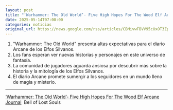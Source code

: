 ```yaml
---
layout: post
title: "‘Warhammer: The Old World’- Five High Hopes For The Wood Elf Arcane Journal - Bell of Lost Souls"
date: 2025-05-14T07:00:00
categories: noticias
original_url: https://news.google.com/rss/articles/CBMivwFBVV95cUxOT3ZpRTl0cXVRWWdONTdGVS1UTjdMUkprODFLZUMxNWNxdzhrNFk3LWpBalFsWUE0LWtrdTZQY0ZCUHlEQWU0emtDQlBEZ1pLRENseS05bmwwSkFEQ1NIVVpMWWxhVmstVnl0UTBvOXVUeUdPZXp3ZFp6QUFmTXR4WWlPR2xtS2ZZdGpBZUFEbFJ4QnE3SzRsLXdfWHRqMUMzMldUTTRLd1RLZDA2bHhHTGxTeEs0ZzRmeEU2RXVUZw?oc=5
---
```



1. "Warhammer: The Old World" presenta altas expectativas para el diario Arcane de los Elfos Silvanos.
2. Los fans esperan ver nuevas historias y personajes en este universo de fantasía.
3. La comunidad de jugadores aguarda ansiosa por descubrir más sobre la historia y la mitología de los Elfos Silvanos.
4. El diario Arcane promete sumergir a los seguidores en un mundo lleno de magia y misterio.


---


[‘Warhammer: The Old World’- Five High Hopes For The Wood Elf Arcane Journal](https://news.google.com/rss/articles/CBMivwFBVV95cUxOT3ZpRTl0cXVRWWdONTdGVS1UTjdMUkprODFLZUMxNWNxdzhrNFk3LWpBalFsWUE0LWtrdTZQY0ZCUHlEQWU0emtDQlBEZ1pLRENseS05bmwwSkFEQ1NIVVpMWWxhVmstVnl0UTBvOXVUeUdPZXp3ZFp6QUFmTXR4WWlPR2xtS2ZZdGpBZUFEbFJ4QnE3SzRsLXdfWHRqMUMzMldUTTRLd1RLZDA2bHhHTGxTeEs0ZzRmeEU2RXVUZw?oc=5)  Bell of Lost Souls